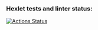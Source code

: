 ### Hexlet tests and linter status:
[![Actions Status](https://github.com/BichaevIvan/frontend-project-44/workflows/hexlet-check/badge.svg)](https://github.com/BichaevIvan/frontend-project-44/actions)